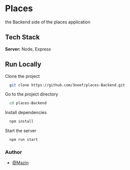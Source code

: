 
# Places

the Backend side of the places application


## Tech Stack

**Server:** Node, Express


## Run Locally

Clone the project

```bash
  git clone https://github.com/3neef/places-Backend.git
```

Go to the project directory

```bash
  cd places-Backend
```

Install dependencies

```bash
  npm install
```

Start the server

```bash
  npm run start
```


### Author

- [@Mazin](https://www.github.com/3neef)

